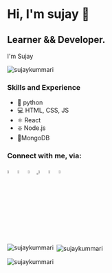 # Hi, I'm  sujay 👋

## Learner &&  Developer. 

I'm Sujay 

<p align="left"> <img src="https://komarev.com/ghpvc/?username=sujaykummari&label=Profile%20views&color=0e75b6&style=flat" alt="sujaykummari" /> </p>

### Skills and Experience
* 🐍 python
* 💻 HTML, CSS, JS
* ⚛ React
* ❇️ Node.js
* 🍂MongoDB





### Connect with me, via:
[<img src='https://img.icons8.com/color/48/000000/github.png' alt='github' width="4%">](https://github.com/sujaykummari)     [<img src='https://img.icons8.com/color/48/000000/linkedin.png' alt='linkedin' width="4%">](https://www.linkedin.com/in/sujay-kummari-3054801b8/)     <a href="mailto:sujaykummari06@gmail.com">  <img src='https://img.icons8.com/color/48/000000/gmail.png' alt='gmail' width="4%"> </a>     [<img src='https://img.icons8.com/color/48/000000/instagram-new.png' alt='instagram' width="4%">](https://www.instagram.com/sujay_kummari/)     [<img src='https://img.icons8.com/color/48/000000/facebook.png' alt='facebook' width="4%">](https://www.facebook.com/kummari.jishnusujay)     [<img src='https://img.icons8.com/color/48/000000/web.png' alt='website' width="4%">](https://sujaykummari.github.io/sujaykummari/)     


<div>
<p><img align="left" src="https://github-readme-stats.vercel.app/api/top-langs?username=sujaykummari&show_icons=true&locale=en&layout=compact&theme=react" alt="sujaykummari"/></p><div/>


<p>&nbsp;<img align="center" src="https://github-readme-stats.vercel.app/api?username=sujaykummari&show_icons=true&locale=en&theme=react" alt="sujaykummari" /></p>

<p><img align="center" src="https://github-readme-streak-stats.herokuapp.com/?user=sujaykummari&theme=react" alt="sujaykummari" /></p><div/>

